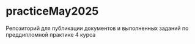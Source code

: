 # practiceMay2025
Репозиторий для публикации документов и выполненных заданий по преддипломной практике 4 курса

